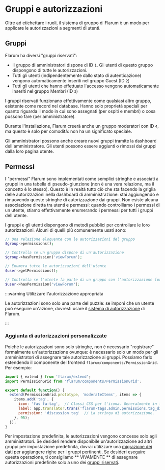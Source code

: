 # Gruppi e autorizzazioni

Oltre ad etichettare i ruoli, il sistema di gruppo di Flarum è un modo per applicare le autorizzazioni a segmenti di utenti.

## Gruppi

Flarum ha diversi "gruppi riservati":

- Il gruppo di amministratori dispone di ID `1`. Gli utenti di questo gruppo dispongono di tutte le autorizzazioni.
- Tutti gli utenti (indipendentemente dallo stato di autenticazione) vengono automaticamente inseriti nel gruppo Guest (ID `2`)
- Tutti gli utenti che hanno effettuato l'accesso vengono automaticamente inseriti nel gruppo Membri (ID `3`)

I gruppi riservati funzionano effettivamente come qualsiasi altro gruppo, esistente come record nel database. Hanno solo proprietà speciali per quanto riguarda il modo in cui sono assegnati (per ospiti e membri) o cosa possono fare (per amministratore).

Durante l'installazione, Flarum creerà anche un gruppo moderatori con ID `4`, ma questo è solo per comodità: non ha un significato speciale.

Gli amministratori possono anche creare nuovi gruppi tramite la dashboard dell'amministratore. Gli utenti possono essere aggiunti o rimossi dai gruppi dalla loro pagina utente.

## Permessi

I "permessi" Flarum sono implementati come semplici stringhe e associati a gruppi in una tabella di pseudo-giunzione (non è una vera relazione, ma il concetto è lo stesso).
Questo è in realtà tutto ciò che sta facendo la griglia delle autorizzazioni nella dashboard di amministrazione: stai aggiungendo e rimuovendo queste stringhe di autorizzazione dai gruppi.
Non esiste alcuna associazione diretta tra utenti e permessi: quando controlliamo i permessi di un utente, stiamo effettivamente enumerando i permessi per tutti i gruppi dell'utente.

I gruppi e gli utenti dispongono di metodi pubblici per controllare le loro autorizzazioni. Alcuni di quelli più comunemente usati sono:

```php
// Una relazione eloquente con le autorizzazioni del gruppo
$group->permissions();

// Controlla se un gruppo dispone di un'autorizzazione
$group->hasPermission('viewForum');

// Enumera tutte le autorizzazioni dell'utente
$user->getPermissions();

// Controlla se l'utente fa parte di un gruppo con l'autorizzazione fornita
$user->hasPermission('viewForum');
```

:::warning Utilizzare l'autorizzazione appropriata

Le autorizzazioni sono solo una parte del puzzle: se imponi che un utente può eseguire un'azione, dovresti usare il [sistema di autorizzazione](authorization.md) di Flarum.

:::

### Aggiunta di autorizzazioni personalizzate

Poiché le autorizzazioni sono solo stringhe, non è necessario "registrare" formalmente un'autorizzazione ovunque: è necessario solo un modo per gli amministratori di assegnare tale autorizzazione ai gruppi.
Possiamo farlo estendendo il componente del frontend `flarum/components/PermissionGrid`. Per esempio:

```js
import { extend } from 'flarum/extend';
import PermissionGrid from 'flarum/components/PermissionGrid';

export default function() {
  extend(PermissionGrid.prototype, 'moderateItems', items => {
    items.add('tag', {
      icon: 'fas fa-tag',  // Classi CSS per l'icona. Generalmente in formato fontawesome, anche se puoi usare anche il tuo CSS personalizzato.
      label: app.translator.trans('flarum-tags.admin.permissions.tag_discussions_label'),
      permission: 'discussion.tag'  // La stringa di autorizzazione.
    }, 95);
  });
}
```

Per impostazione predefinita, le autorizzazioni vengono concesse solo agli amministratori. Se desideri rendere disponibile un'autorizzazione ad altri gruppi per impostazione predefinita, dovrai utilizzare una [migrazione dei dati](data.md#migrations) per aggiungere righe per i gruppi pertinenti. Se desideri eseguire questa operazione, ti consigliamo ** VIVAMENTE ** di assegnare autorizzazioni predefinite solo a uno dei [gruppi riservati](#groups).
